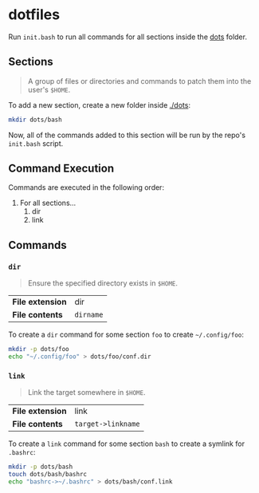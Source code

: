 # dotfiles

Run `init.bash` to run all commands for all sections inside the [dots](./dots) folder.

## Sections

> A group of files or directories and commands to patch them into the user's `$HOME`.

To add a new section, create a new folder inside [./dots](./dots):

```sh
mkdir dots/bash
```

Now, all of the commands added to this section will be run by the repo's `init.bash` script.

## Command Execution

Commands are executed in the following order:

1. For all sections...
    1. dir
    2. link

## Commands

### `dir`

> Ensure the specified directory exists in `$HOME`.

|||
|-|-|
| **File extension** | dir |
| **File contents** | `dirname` |

To create a `dir` command for some section `foo` to create `~/.config/foo`:

```sh
mkdir -p dots/foo
echo "~/.config/foo" > dots/foo/conf.dir
```

### `link`

> Link the target somewhere in `$HOME`.

|||
|-|-|
| **File extension** | link |
| **File contents** | `target->linkname` |

To create a `link` command for some section `bash` to create a symlink for `.bashrc`:

```sh
mkdir -p dots/bash
touch dots/bash/bashrc
echo "bashrc->~/.bashrc" > dots/bash/conf.link
```
